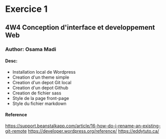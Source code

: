 # Exercice 1
## 4W4 Conception d'interface et developpement Web
### Author: Osama Madi
#### Desc:
- Installation local de Wordpress
- Creation d'un theme simple
- Creation d'un depot Git local
- Creation d'un depot Github
- Creation de fichier sass
- Style de la page front-page
- Style du fichier markdown

#### Reference
https://support.beanstalkapp.com/article/16-how-do-i-rename-an-existing-git-remote
https://developer.wordpress.org/reference/
https://eddytuto.ca/
